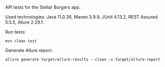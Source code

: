 API tests for the Stellar Burgers app.

Used technologies: Java 11.0.26, Maven 3.9.9, JUnit 4.13.2, REST Assured 5.5.5, Allure 2.29.1.

Run tests:
````
mvn clean test 
````

Generate Allure report:
````
allure generate target/allure-results --clean -o target/allure-report
````